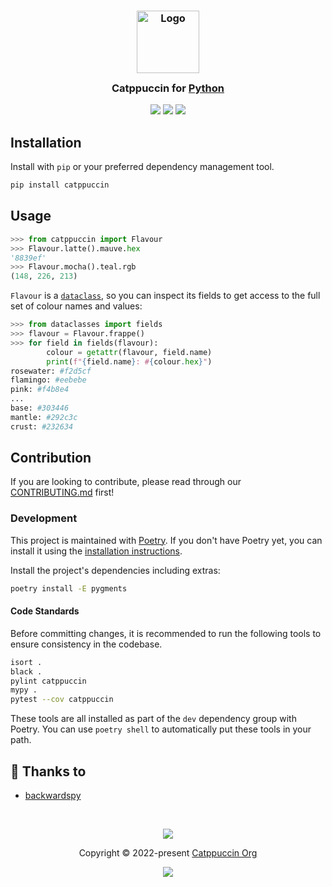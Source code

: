 <h3 align="center">
	<img src="https://raw.githubusercontent.com/catppuccin/catppuccin/main/assets/logos/exports/1544x1544_circle.png" width="100" alt="Logo"/><br/>
	<img src="https://raw.githubusercontent.com/catppuccin/catppuccin/main/assets/misc/transparent.png" height="30" width="0px"/>
	Catppuccin for <a href="https://www.python.org/">Python</a>
	<img src="https://raw.githubusercontent.com/catppuccin/catppuccin/main/assets/misc/transparent.png" height="30" width="0px"/>
</h3>

<p align="center">
	<a href="https://github.com/catppuccin/python/stargazers"><img src="https://img.shields.io/github/stars/catppuccin/python?colorA=363a4f&colorB=b7bdf8&style=for-the-badge"></a>
	<a href="https://github.com/catppuccin/python/issues"><img src="https://img.shields.io/github/issues/catppuccin/python?colorA=363a4f&colorB=f5a97f&style=for-the-badge"></a>
	<a href="https://github.com/catppuccin/python/contributors"><img src="https://img.shields.io/github/contributors/catppuccin/python?colorA=363a4f&colorB=a6da95&style=for-the-badge"></a>
</p>

## Installation

Install with `pip` or your preferred dependency management tool.

```bash
pip install catppuccin
```

## Usage

```python
>>> from catppuccin import Flavour
>>> Flavour.latte().mauve.hex
'8839ef'
>>> Flavour.mocha().teal.rgb
(148, 226, 213)
```

`Flavour` is a [`dataclass`](https://docs.python.org/3/library/dataclasses.html),
so you can inspect its fields to get access to the full set of colour names and values:

```python
>>> from dataclasses import fields
>>> flavour = Flavour.frappe()
>>> for field in fields(flavour):
        colour = getattr(flavour, field.name)
        print(f"{field.name}: #{colour.hex}")
rosewater: #f2d5cf
flamingo: #eebebe
pink: #f4b8e4
...
base: #303446
mantle: #292c3c
crust: #232634
```

## Contribution

If you are looking to contribute, please read through our
[CONTRIBUTING.md](https://github.com/catppuccin/.github/blob/main/CONTRIBUTING.md)
first!

### Development

This project is maintained with [Poetry](https://python-poetry.org). If you
don't have Poetry yet, you can install it using the [installation
instructions](https://python-poetry.org/docs/#installation).

Install the project's dependencies including extras:

```bash
poetry install -E pygments
```

#### Code Standards

Before committing changes, it is recommended to run the following tools to
ensure consistency in the codebase.

```bash
isort .
black .
pylint catppuccin
mypy .
pytest --cov catppuccin
```

These tools are all installed as part of the `dev` dependency group with
Poetry. You can use `poetry shell` to automatically put these tools in your
path.


## 💝 Thanks to

-   [backwardspy](https://github.com/backwardspy)

&nbsp;

<p align="center">
	<img src="https://raw.githubusercontent.com/catppuccin/catppuccin/main/assets/footers/gray0_ctp_on_line.svg?sanitize=true" />
</p>
<p align="center">
	Copyright &copy; 2022-present <a href="https://github.com/catppuccin" target="_blank">Catppuccin Org</a>
</p>
<p align="center">
	<a href="https://github.com/catppuccin/catppuccin/blob/main/LICENSE"><img src="https://img.shields.io/static/v1.svg?style=for-the-badge&label=License&message=MIT&logoColor=d9e0ee&colorA=363a4f&colorB=b7bdf8"/></a>
</p>
